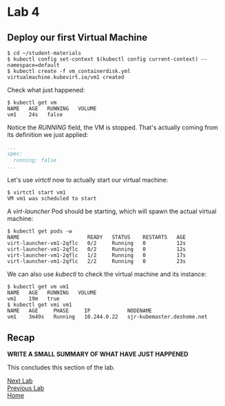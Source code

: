 # Lab 4

## Deploy our first Virtual Machine

```console
$ cd ~/student-materials
$ kubectl config set-context $(kubectl config current-context) --namespace=default
$ kubectl create -f vm_containerdisk.yml
virtualmachine.kubevirt.io/vm1 created
```

Check what just happened:

```console
$ kubectl get vm
NAME   AGE   RUNNING   VOLUME
vm1    24s   false
```

Notice the *RUNNING* field, the VM is stopped. That's actually coming from its definition we just applied:

```yaml
...
spec:
  running: false
...
```

Let's use *virtctl* now to actually start our virtual machine:

```console
$ virtctl start vm1
VM vm1 was scheduled to start
```

A *virt-launcher* Pod should be starting, which will spawn the actual virtual machine:

```console
$ kubectl get pods -w
NAME                      READY   STATUS    RESTARTS   AGE
virt-launcher-vm1-2qflc   0/2     Running   0          12s
virt-launcher-vm1-2qflc   0/2     Running   0          12s
virt-launcher-vm1-2qflc   1/2     Running   0          17s
virt-launcher-vm1-2qflc   2/2     Running   0          23s
```

We can also use *kubectl* to check the virtual machine and its instance:

```console
$ kubectl get vm vm1
NAME   AGE   RUNNING   VOLUME
vm1    19m   true
$ kubectl get vmi vm1
NAME   AGE     PHASE     IP            NODENAME
vm1    3m49s   Running   10.244.0.22   sjr-kubemaster.deshome.net
```

## Recap

**WRITE A SMALL SUMMARY OF WHAT HAVE JUST HAPPENED**

This concludes this section of the lab.

[Next Lab](../lab6/lab6.md)\
[Previous Lab](../lab4/lab4.md)\
[Home](../../README.md)
